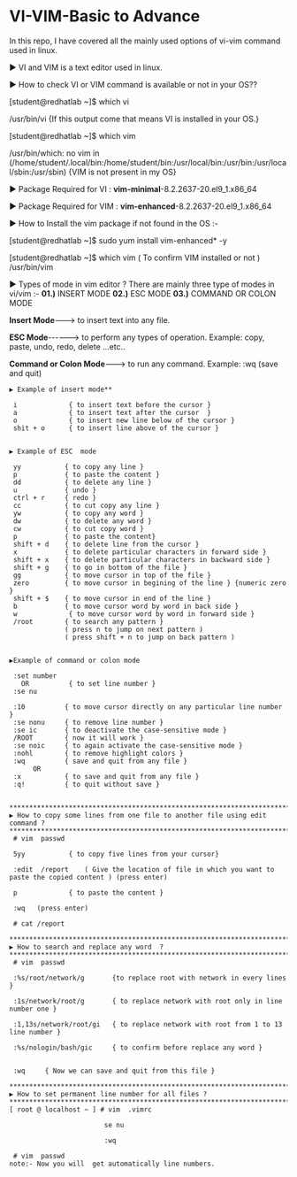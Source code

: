 # VI-VIM-Basic to Advance
In this repo, I have covered all the mainly used options of vi-vim command used in linux.

▶ VI and VIM is a text editor used in linux.

▶ How to check VI or VIM command is available or not in your OS??

[student@redhatlab ~]$ which vi

/usr/bin/vi                      {If this output come that means VI is installed in your OS.}

[student@redhatlab ~]$ which vim

/usr/bin/which: no vim in (/home/student/.local/bin:/home/student/bin:/usr/local/bin:/usr/bin:/usr/local/sbin:/usr/sbin)      {VIM is not present in my OS}


▶ Package Required for VI  : **vim-minimal**-8.2.2637-20.el9_1.x86_64

▶ Package Required for VIM : **vim-enhanced**-8.2.2637-20.el9_1.x86_64

▶ How to Install the vim package if not found in the OS :- 

[student@redhatlab ~]$ sudo yum install vim-enhanced* -y

[student@redhatlab ~]$ which vim        ( To confirm VIM installed or not )
/usr/bin/vim               


▶ Types of mode in  vim editor ?
There are mainly three type of modes in vi/vim :- **01.)** INSERT MODE    **02.)** ESC MODE    **03.)** COMMAND OR COLON MODE

**Insert Mode**--->   to insert text into any file.

**ESC Mode**------>   to  perform any types of operation.
Example:  copy, paste, undo, redo, delete ...etc..

**Command or  Colon Mode**--->  to run any command.
Example:         :wq   (save and quit) 

~~~~~~~~~~~~~~~~~~~~~~~~~~~~~~~~~~~~~~~~~~~~~~~~~~~~~~~~~~~~~~~~~~~~~~~~~~~~~~~~~~~~~~~~~~~~~~~~~~~~~~~~~~~~~~~~~~~~~~~~~~~~~~~~~~~~~~~
▶ Example of insert mode** 

 i             { to insert text before the cursor } 
 a             { to insert text after the cursor  }
 o             { to insert new line below of the cursor } 
 shit + o      { to insert line above of the cursor }


▶ Example of ESC  mode

 yy           { to copy any line } 
 p            { to paste the content }
 dd           { to delete any line }  
 u            { undo }
 ctrl + r     { redo }
 cc           { to cut copy any line }
 yw           { to copy any word } 
 dw           { to delete any word }
 cw           { to cut copy word }
 p            { to paste the content}
 shift + d    { to delete line from the cursor }
 x 	          { to delete particular characters in forward side }
 shift + x    { to delete particular characters in backward side }
 shift + g    { to go in bottom of the file }
 gg	          { to move cursor in top of the file }
 zero         { to move cursor in begining of the line } {numeric zero }
 shift + $    { to move cursor in end of the line }
 b            { to move cursor word by word in back side }
 w	           { to move cursor word by word in forward side }
 /root	      { to search any pattern } 
              ( press n to jump on next pattern )
              ( press shift + n to jump on back pattern )


▶Example of command or colon mode

 :set number
   OR          { to set line number }
 :se nu

 :10          { to move cursor directly on any particular line number }
 :se nonu     { to remove line number }
 :se ic       { to deactivate the case-sensitive mode }
 /ROOT        { now it will work }
 :se noic     { to again activate the case-sensitive mode }
 :nohl	      { to remove highlight colors }
 :wq          { save and quit from any file }
      OR
 :x           { to save and quit from any file }
 :q!          { to quit without save }


***********************************************************************************************
▶ How to copy some lines from one file to another file using edit command ?
***********************************************************************************************
 # vim  passwd 

 5yy           { to copy five lines from your cursor}

 :edit  /report    ( Give the location of file in which you want to paste the copied content ) (press enter)

 p             { to paste the content }

 :wq   (press enter)

 # cat /report

***********************************************************************************************
▶ How to search and replace any word  ?
***********************************************************************************************
 # vim  passwd 

 :%s/root/network/g       {to replace root with network in every lines }

 :1s/network/root/g       { to replace network with root only in line number one }

 :1,13s/network/root/gi   { to replace network with root from 1 to 13 line number }

 :%s/nologin/bash/gic     { to confirm before replace any word }


 :wq     { Now we can save and quit from this file }

***********************************************************************************************
▶ How to set permanent line number for all files ?
***********************************************************************************************
[ root @ localhost ~ ] # vim  .vimrc

                        se nu  

                        :wq

 # vim  passwd
note:- Now you will  get automatically line numbers.



